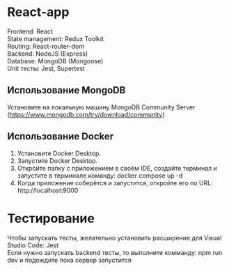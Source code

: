 # React-app

Frontend: React  
State management: Redux Toolkit  
Routing: React-router-dom  
Backend: NodeJS (Express)   
Database: MongoDB (Mongoose)   
Unit тесты: Jest, Supertest  

## Использование MongoDB

Установите на локальную машину MongoDB Community Server (https://www.mongodb.com/try/download/community)

## Использование Docker

1. Установите Docker Desktop.
2. Запустите Docker Desktop.
3. Откройте папку с приложением в своём IDE, создайте терминал и запустите в терминале команду: docker compose up -d
4. Когда приложение соберётся и запустится, откройте его по URL: http://localhost:9000

# Тестирование

Чтобы запускать тесты, желательно установить расширение для Visual Studio Code: Jest  
Если нужно запускать backend тесты, то выполните комманду: npm run dev и подождите пока сервер запустится
